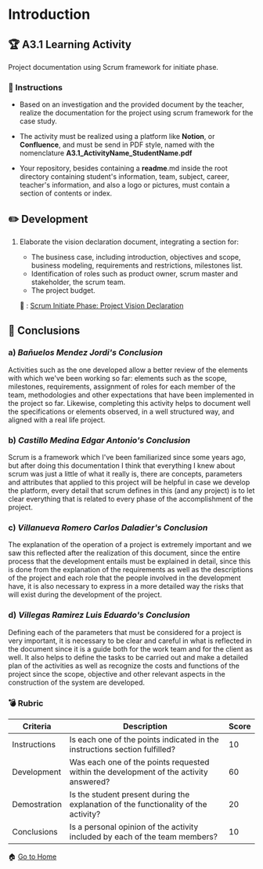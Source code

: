 # Introduction

## :trophy: A3.1 Learning Activity
Project documentation using Scrum framework for initiate phase.

### :blue_book: Instructions

* Based on an investigation and the provided document by the teacher, realize the documentation for the project using scrum framework for the case study.

* The activity must be realized using a platform like **Notion**, or **Confluence**, and must be send in PDF style, named with the nomenclature **A3.1_ActivityName_StudentName.pdf**

* Your repository, besides containing a **readme**.md inside the root directory containing student's information, team, subject, career, teacher's information, and also a logo or pictures, must contain a section of contents or index.

## :pencil2: Development

1. Elaborate the vision declaration document, integrating a section for:
    - The business case, including introduction, objectives and scope, business modeling, requirements and restrictions, milestones list.
    - Identification of roles such as product owner, scrum master and stakeholder, the scrum team.
    - The project budget.

    :link: : [Scrum Initiate Phase: Project Vision Declaration](https://github.com/edgarcastillo17/avscastillo/blob/main/pdf/A3.1_Documentation_Scrum_InitiatePhase.pdf "Scrum Initiate Phase: Project Vision Declaration")

## :paperclip: Conclusions

### a) *Bañuelos Mendez Jordi's Conclusion*

Activities such as the one developed allow a better review of the elements with which we've been working so far: elements such as the scope, milestones, requirements, assignment of roles for each member of the team, methodologies and other expectations that have been implemented in the project so far. Likewise, completing this activity helps to document well the specifications or elements observed,  in a well structured way, and aligned with a real life project.

### b) *Castillo Medina Edgar Antonio's Conclusion*

Scrum is a framework which I've been familiarized since some years ago, but after doing this documentation I think that everything I knew about scrum was just a little of what it really is, there are concepts, parameters and attributes that applied to this project will be helpful in case we develop the platform, every detail that scrum defines in this (and any project) is to let clear everything that is related to every phase of the accomplishment of the project.

### c) *Villanueva Romero Carlos Daladier's Conclusion*

The explanation of the operation of a project is extremely important and we saw this reflected after the realization of this document, since the entire process that the development entails must be explained in detail, since this is done from the explanation of the requirements as well as the descriptions of the project and each role that the people involved in the development have, it is also necessary to express in a more detailed way the risks that will exist during the development of the project.

### d) *Villegas Ramirez Luis Eduardo's Conclusion*

Defining each of the parameters that must be considered for a project is very important, it is necessary to be clear and careful in what is reflected in the document since it is a guide both for the work team and for the client as well. It also helps to define the tasks to be carried out and make a detailed plan of the activities as well as recognize the costs and functions of the project since the scope, objective and other relevant aspects in the construction of the system are developed.

### :bomb: Rubric

| Criteria | Description | Score |
| ------------- | -------------------------------------------------------------------------------------------- | ------- |
| Instructions | Is each one of the points indicated in the instructions section fulfilled? | 10 |
| Development | Was each one of the points requested within the development of the activity answered? | 60 |
| Demostration | Is the student present during the explanation of the functionality of the activity? | 20 |
| Conclusions | Is a personal opinion of the activity included by each of the team members? | 10 |

:house: [Go to Home](https://github.com/CarlosVillanueva1721/Analisis-avanzado-de-software "Github")